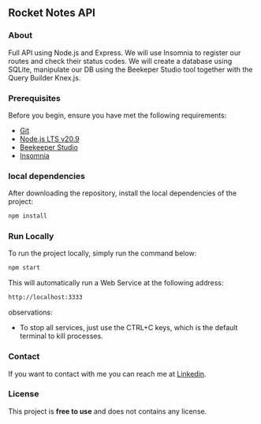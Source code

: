 ## Rocket Notes API

### About

Full API using Node.js and Express. We will use Insomnia to register our routes and check their status codes. We will create a database using SQLite, manipulate our DB using the Beekeper Studio tool together with the Query Builder Knex.js.

### Prerequisites

Before you begin, ensure you have met the following requirements:

- [Git](https://git-scm.com/downloads 'Download Git')
- [Node.js LTS v20.9](https://nodejs.org/en 'Download Node.js LTS v20.9')
- [Beekeeper Studio](https://www.beekeeperstudio.io/ 'Download Beekeeper Studio')
- [Insomnia](https://insomnia.rest/download 'Doenload Insomnia')

### local dependencies

After downloading the repository, install the local dependencies of the project:

```bash
npm install
```

### Run Locally

To run the project locally, simply run the command below:

```bash
npm start
```

This will automatically run a Web Service at the following address:

```bash
http://localhost:3333
```

observations:

- To stop all services, just use the CTRL+C keys, which is the default terminal to kill processes.

### Contact

If you want to contact with me you can reach me at [Linkedin](https://www.linkedin.com/in/denilsonbaptista/).

### License

This project is **free to use** and does not contains any license.
